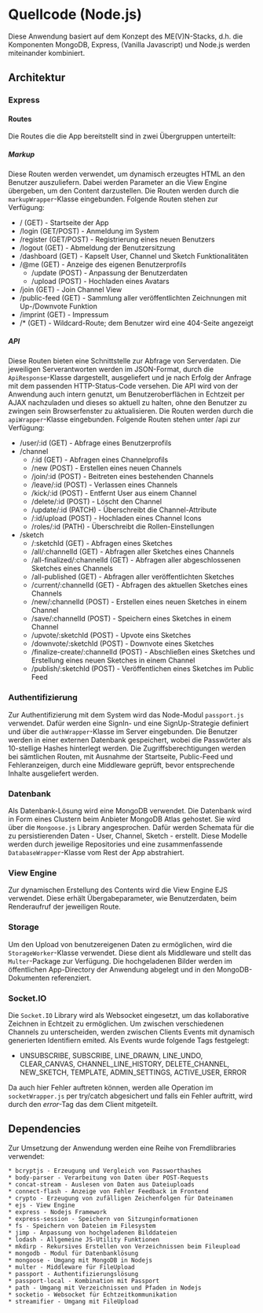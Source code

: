 # Quellcode (Node.js)

Diese Anwendung basiert auf dem Konzept des ME(V)N-Stacks, d.h. die Komponenten MongoDB, Express, (Vanilla Javascript) und Node.js werden miteinander kombiniert.

## Architektur

### Express

#### Routes

Die Routes die die App bereitstellt sind in zwei Übergruppen unterteilt:

##### Markup

Diese Routen werden verwendet, um dynamisch erzeugtes HTML an den Benutzer auszuliefern.
Dabei werden Parameter an die View Engine übergeben, um den Content darzustellen. Die Routen werden durch die `markupWrapper`-Klasse eingebunden. Folgende Routen stehen zur Verfügung:

* / (GET) - Startseite der App
* /login (GET/POST) - Anmeldung im System
* /register (GET/POST) - Registrierung eines neuen Benutzers
* /logout (GET) - Abmeldung der Benutzersitzung
* /dashboard (GET) - Kapselt User, Channel und Sketch Funktionalitäten
* /@me (GET) - Anzeige des eigenen Benutzerprofils
    * /update (POST) - Anpassung der Benutzerdaten
    * /upload (POST) - Hochladen eines Avatars
* /join (GET) - Join Channel View
* /public-feed (GET) - Sammlung aller veröffentlichten Zeichnungen mit Up-/Downvote Funktion
* /imprint (GET) - Impressum
* /* (GET) - Wildcard-Route; dem Benutzer wird eine 404-Seite angezeigt


##### API

Diese Routen bieten eine Schnittstelle zur Abfrage von Serverdaten. Die jeweiligen Serverantworten werden im JSON-Format, durch die `ApiResponse`-Klasse dargestellt, ausgeliefert und je nach Erfolg der Anfrage mit dem passenden HTTP-Status-Code versehen. Die API wird von der Anwendung auch intern genutzt, um Benutzeroberflächen in Echtzeit per AJAX nachzuladen und dieses so aktuell zu halten, ohne den Benutzer zu zwingen sein Browserfenster zu aktualisieren. Die Routen werden durch die `apiWrapper`-Klasse eingebunden. Folgende Routen stehen unter /api zur Verfügung:

* /user/:id (GET) - Abfrage eines Benutzerprofils
* /channel 
    * /:id (GET) - Abfragen eines Channelprofils
    * /new (POST) - Erstellen eines neuen Channels
    * /join/:id (POST) - Beitreten eines bestehenden Channels
    * /leave/:id (POST) - Verlassen eines Channels
    * /kick/:id (POST) - Entfernt User aus einem Channel
    * /delete/:id (POST) - Löscht den Channel
    * /update/:id (PATCH) - Überschreibt die Channel-Attribute
    * /:id/upload (POST) - Hochladen eines Channel Icons
    * /roles/:id (PATH) - Überschreibt die Rollen-Einstellungen
* /sketch
    * /:sketchId (GET) - Abfragen eines Sketches
    * /all/:channelId (GET) - Abfragen aller Sketches eines Channels
    * /all-finalized/:channelId (GET) - Abfragen aller abgeschlossenen Sketches eines Channels
    * /all-published (GET) - Abfragen aller veröffentlichten Sketches
    * /current/:channelId (GET) - Abfragen des aktuellen Sketches eines Channels
    * /new/:channelId (POST) - Erstellen eines neuen Sketches in einem Channel
    * /save/:channelId (POST) - Speichern eines Sketches in einem Channel
    * /upvote/:sketchId (POST) - Upvote eins Sketches
    * /downvote/:sketchId (POST) - Downvote eines Sketches
    * /finalize-create/:channelId (POST) - Abschließen eines Sketches und Erstellung eines neuen Sketches in einem Channel
    * /publish/:sketchId (POST) - Veröffentlichen eines Sketches im Public Feed

### Authentifizierung

Zur Authentifizierung mit dem System wird das Node-Modul `passport.js` verwendet. Dafür werden eine SignIn- und eine SignUp-Strategie definiert und über die `authWrapper`-Klasse im Server eingebunden. Die Benutzer werden in einer externen Datenbank gespeichert, wobei die Passwörter als 10-stellige Hashes hinterlegt werden. Die Zugriffsberechtigungen werden bei sämtlichen Routen, mit Ausnahme der Startseite, Public-Feed und Fehleranzeigen, durch eine Middleware geprüft, bevor entsprechende Inhalte ausgeliefert werden.

### Datenbank

Als Datenbank-Lösung wird eine MongoDB verwendet. Die Datenbank wird in Form eines Clustern beim Anbieter MongoDB Atlas gehostet.
Sie wird über die `Mongoose.js` Library angesprochen. Dafür werden Schemata für die zu persistierenden Daten - User, Channel, Sketch - erstellt. Diese Modelle werden durch jeweilige Repositories und eine zusammenfassende `DatabaseWrapper`-Klasse vom Rest der App abstrahiert. 

### View Engine

Zur dynamischen Erstellung des Contents wird die View Engine EJS verwendet. Diese erhält Übergabeparameter, wie Benutzerdaten, beim Renderaufruf der jeweiligen Route.

### Storage

Um den Upload von benutzereigenen Daten zu ermöglichen, wird die `StorageWorker`-Klasse verwendet. Diese dient als Middleware und stellt das `Multer`-Package zur Verfügung. Die hochgeladenen Bilder werden im öffentlichen App-Directory der Anwendung abgelegt und in den MongoDB-Dokumenten referenziert.

### Socket.IO

Die `Socket.IO` Library wird als Websocket eingesetzt, um das kollaborative Zeichnen in Echtzeit zu ermöglichen. Um zwischen verschiedenen Channels zu unterscheiden, werden zwischen Clients Events mit dynamisch generierten Identifiern emited. Als Events wurde folgende Tags festgelegt:
* UNSUBSCRIBE, SUBSCRIBE, LINE_DRAWN, LINE_UNDO, CLEAR_CANVAS, CHANNEL_LINE_HISTORY, DELETE_CHANNEL, NEW_SKETCH, TEMPLATE, ADMIN_SETTINGS, ACTIVE_USER, ERROR

Da auch hier Fehler auftreten können, werden alle Operation im `socketWrapper.js` per try/catch abgesichert und falls ein Fehler auftritt, wird durch den *error*-Tag das dem Client mitgeteilt.

## Dependencies

Zur Umsetzung der Anwendung werden eine Reihe von Fremdlibraries verwendet:

    * bcryptjs - Erzeugung und Vergleich von Passworthashes
    * body-parser - Verarbeitung von Daten über POST-Requests
    * concat-stream - Auslesen von Daten aus Dateiuploads
    * connect-flash - Anzeige von Fehler Feedback im Frontend
    * crypto - Erzeugung von zufälligen Zeichenfolgen für Dateinamen
    * ejs - View Engine
    * express - Nodejs Framework
    * express-session - Speichern von Sitzunginformationen
    * fs - Speichern von Dateien im Filesystem
    * jimp - Anpassung von hochgeladenen Bilddateien
    * lodash - Allgemeine JS-Utility Funktionen
    * mkdirp - Rekursives Erstellen von Verzeichnissen beim Fileupload
    * mongodb - Modul für Datenbanklösung
    * mongoose - Umgang mit MongoDB in Nodejs
    * multer - Middleware für FileUpload
    * passport - Authentifizierungslösung
    * passport-local - Kombination mit Passport
    * path - Umgang mit Verzeichnissen und Pfaden in Nodejs
    * socketio - Websocket für Echtzeitkommunikation
    * streamifier - Umgang mit FileUpload